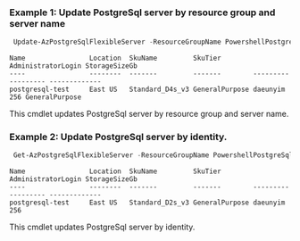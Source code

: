 ### Example 1: Update PostgreSql server by resource group and server name
```powershell
 Update-AzPostgreSqlFlexibleServer -ResourceGroupName PowershellPostgreSqlTest -Name postgresql-test -Sku Standard_D4s_v3
```

```output
Name                Location  SkuName         SkuTier        AdministratorLogin StorageSizeGb
----                --------  -------         -------        ------------------ -------------
postgresql-test     East US   Standard_D4s_v3 GeneralPurpose daeunyim           256 GeneralPurpose
```

This cmdlet updates PostgreSql server by resource group and server name.

### Example 2: Update PostgreSql server by identity.
```powershell
 Get-AzPostgreSqlFlexibleServer -ResourceGroupName PowershellPostgreSqlTest -ServerName postgresql-test | Update-AzPostgreSqlFlexibleServer -BackupRetentionDay 23 -StorageInMb 262144
```

```output
Name                Location  SkuName         SkuTier        AdministratorLogin StorageSizeGb
----                --------  -------         -------        ------------------ -------------
postgresql-test     East US   Standard_D2s_v3 GeneralPurpose daeunyim           256
```

This cmdlet updates PostgreSql server by identity.
